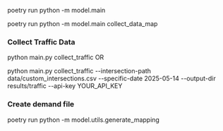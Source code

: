poetry run python -m model.main

poetry run python -m model.main collect_data_map


### Collect Traffic Data
python main.py collect_traffic OR 

python main.py collect_traffic --intersection-path data/custom_intersections.csv --specific-date 2025-05-14 --output-dir results/traffic --api-key YOUR_API_KEY

### Create demand file

poetry run python -m model.utils.generate_mapping


